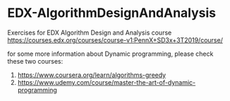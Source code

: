 # EDX-AlgorithmDesignAndAnalysis
Exercises for EDX Algorithm Design and Analysis course
https://courses.edx.org/courses/course-v1:PennX+SD3x+3T2019/course/

for some more information about Dynamic programming, please check these two courses:
1. https://www.coursera.org/learn/algorithms-greedy
2. https://www.udemy.com/course/master-the-art-of-dynamic-programming
